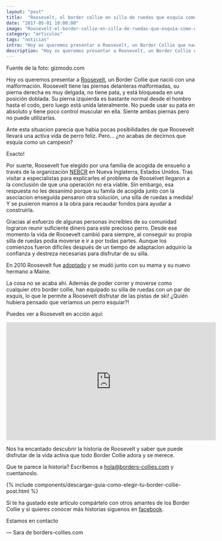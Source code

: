 ```yaml
---
layout: "post"
title:  "Roosevelt, el border collie en silla de ruedas que esquía como un campeón"
date: "2017-05-01 10:00:00"
image: "Roosevelt-el-border-collie-en-silla-de-ruedas-que-esquía-como-un-campeon.jpg"
category: "articulos"
tags: "noticias"
intro: "Hoy os queremos presentar a Roosevelt, un Border Collie que nació con una malformación. Roosevelt tiene las piernas delanteras malformadas,su pierna derecha es muy delgada"
description: "Hoy os queremos presentar a Roosevelt, un Border Collie que nació con una malformación. Roosevelt tiene las piernas delanteras malformadas,su pierna derecha es muy delgada, no tiene pata, y está bloqueada en una posición doblada."
---
```


Fuente de la foto: gizmodo.com

Hoy os queremos presentar a [Roosevelt](https://www.facebook.com/pg/RooseveltTheBorderCollie/about/?ref=page_internal), un Border Collie que nació con una malformación. Roosevelt tiene las piernas delanteras malformadas, su pierna derecha es muy delgada, no tiene pata, y está bloqueada en una posición doblada. Su pierna izquierda es bastante normal desde el hombro hasta el codo, pero luego está unida lateralmente. No puede usar su pata en absoluto y tiene poco control muscular en ella. Siente ambas piernas pero no puede utilizarlas.

Ante esta situacion parecia que habia pocas posibilidades de que Roosevelt llevará una activa vida de perro feliz. Pero… ¿no acabas de decirnos que esquía como un campeon?

Exacto!

Por suerte, Roosevelt fue elegido por una familia de acogida de ensueño a través de la organización [NEBCR](http://www.nebcr.org/) en Nueva Inglaterra, Estados Unidos. Tras visitar a especialistas para explicarles el problema de Rooselvet llegaron a la conclusión de que una operación no era viable. Sin embargo, esa respuesta no les desanimó porque su famila de acogida junto con la asociacion enseguida pensaron otra solución, una silla de ruedas a medida! Y se pusieron manos a la obra para recaudar fondos para ayudar a construirla.

Gracias al esfuerzo de algunas personas increíbles de su comunidad lograron reunir suficiente dinero para este precioso perro. Desde ese momento la vida de Roosevelt cambió para siempre, al conseguir su propia silla de ruedas podia moverse e ir a por todas partes.
Aunque los comienzos fueron dificiles después de un tiempo de adaptacion adquirio la confianza y destreza necesarias para disfrutar de su silla.

En 2010 Roosevelt fue [adoptado](http://www.borders-collies.com/5-senales-a-tener-en-cuenta-para-adoptar-un-border-collie/) y se mudó junto con su mama y su nuevo hermano a Maine.

La cosa no se acaba ahí. Además de poder correr y moverse como cualquier otro border collie, han equipado su silla de ruedas con un par de esquís, lo que le permite a Roosevelt disfrutar de las pistas de ski! ¿Quién hubiera pensado que veríamos un perro esquiar?!

Puedes ver a Roosevelt en acción aquí:

<div class="flex-video">
  <iframe width="560" height="315" src="https://www.youtube.com/embed/Vzz0sTVvR-I" frameborder="0" allowfullscreen></iframe>
</div>

Nos ha encantado descubrir la historia de Roosevelt y saber que puede disfrutar de la vida activa que todo Border Collie adora y se merece.

Que te parece la historia? Escríbenos a hola@borders-collies.com y cuentanoslo.

{% include components/descargar-guia-como-elegir-tu-border-collie-post.html %}

Si te ha gustado este artículo compártelo con otros amantes de los Border Collie y si quieres conocer más historias siguenos en <a href="https://www.facebook.com/borderscolliescom/">facebook</a>.

Estamos en contacto

— Sara de borders-collies.com
